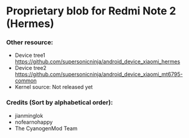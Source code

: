 # Proprietary blob for Redmi Note 2 (Hermes)

### Other resource:
  - Device tree1 https://github.com/supersonicninja/android_device_xiaomi_hermes
  - Device tree2 https://github.com/supersonicninja/android_device_xiaomi_mt6795-common
  - Kernel source: Not released yet

### Credits (Sort by alphabetical order):
  - jianminglok
  - nofearnohappy
  - The CyanogenMod Team
